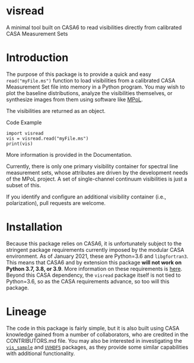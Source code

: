 # visread
A minimal tool built on CASA6 to read visibilities directly from calibrated CASA Measurement Sets

# Introduction

The purpose of this package is to provide a quick and easy `read("myFile.ms")` function to load visibilities from a calibrated CASA Measurement Set file into memory in a Python program. You may wish to plot the baseline distributions, analyze the visibilities themselves, or synthesize images from them using software like [MPoL](https://github.com/MPoL-dev).

The visibilities are returned as an object. 

Code Example 

    import visread
    vis = visread.read("myFile.ms")
    print(vis)

More information is provided in the Documentation.

Currently, there is only one primary visibility container for spectral line measurement sets, whose attributes are driven by the development needs of the MPoL project. A set of single-channel continuum visibilities is just a subset of this.

If you identify and configure an additional visibility container (i.e., polarization), pull requests are welcome.

# Installation

Because this package relies on CASA6, it is unfortunately subject to the stringent package requirements currently imposed by the modular CASA environment. As of January 2021, these are Python=3.6 and `libgfortran3`. This means that CASA6 and by extension this package **will not work on Python 3.7, 3.8, or 3.9**. More information on these requirements is [here](https://casa.nrao.edu/casadocs-devel/stable/usingcasa/obtaining-and-installing). Beyond this CASA dependency, the `visread` package itself is not tied to Python=3.6, so as the CASA requirements advance, so too will this package.

# Lineage

The code in this package is fairly simple, but it is also built using CASA knowledge gained from a number of collaborators, who are credited in the CONTRIBUTORS.md file. You may also be interested in investigating the [`vis_sample`](https://github.com/AstroChem/vis_sample) and [`UVHDF5`](https://github.com/AstroChem/UVHDF5) packages, as they provide some similar capabilities with additional functionality.


